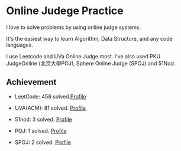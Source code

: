 # Online Judege Practice

I love to solve problems by using online judge systems.

It's the easiest way to learn Algorithm, Data Structure, and any code languages.  

I use Leetcode and UVa Online Judge most. I've also used PKU JudgeOnline (北京大學POJ), Sphere Online Judge (SPOJ) and 51Nod.  


## Achievement

* LeetCode: 458 solved.[Profile](https://leetcode.com/mopackp/)

* UVA(ACM): 81 solved. [Profile](https://uhunt.onlinejudge.org/id/33737)

* 51nod: 3 solved. [Profile](https://www.51nod.com/Challenge/UserIndex.html#!#userId=40884)

* POJ: 1 solved. [Profile](http://poj.org/userstatus?user_id=mopackp)

* SPOJ: 2 solved. [Profile](https://www.spoj.com/users/mopackp/)

